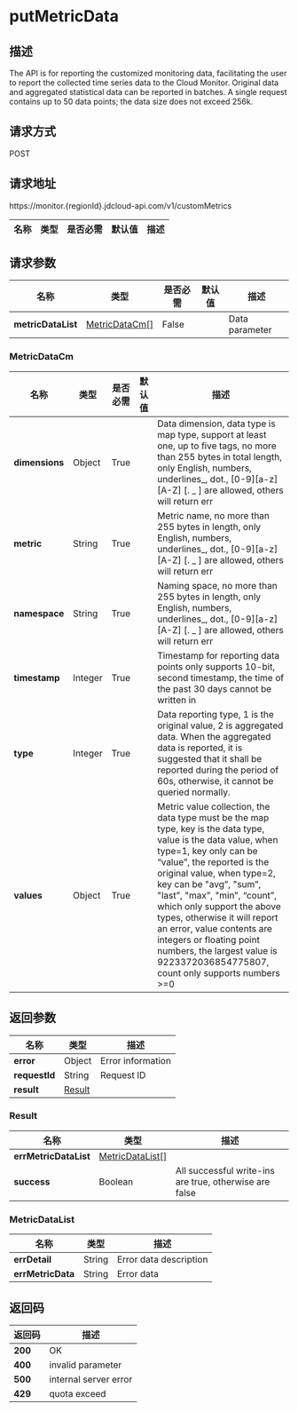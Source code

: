 # putMetricData


## 描述
The API is for reporting the customized monitoring data, facilitating the user to report the collected time series data to the Cloud Monitor. Original data and aggregated statistical data can be reported in batches. A single request contains up to 50 data points; the data size does not exceed 256k.

## 请求方式
POST

## 请求地址
https://monitor.{regionId}.jdcloud-api.com/v1/customMetrics

|名称|类型|是否必需|默认值|描述|
|---|---|---|---|---|

## 请求参数
|名称|类型|是否必需|默认值|描述|
|---|---|---|---|---|
|**metricDataList**|[MetricDataCm[]](##MetricDataCm)|False||Data parameter|

### <a name="MetricDataCm">MetricDataCm</a>
|名称|类型|是否必需|默认值|描述|
|---|---|---|---|---|
|**dimensions**|Object|True||Data dimension, data type is map type, support at least one, up to five tags, no more than 255 bytes in total length, only English, numbers, underlines_, dot., [0-9][a-z] [A-Z] [. _ ] are allowed, others will return err|
|**metric**|String|True||Metric name, no more than 255 bytes in length, only English, numbers, underlines_, dot., [0-9][a-z] [A-Z] [. _ ] are allowed, others will return err|
|**namespace**|String|True||Naming space, no more than 255 bytes in length, only English, numbers, underlines_, dot., [0-9][a-z] [A-Z] [. _ ] are allowed, others will return err|
|**timestamp**|Integer|True||Timestamp for reporting data points only supports 10-bit, second timestamp, the time of the past 30 days cannot be written in|
|**type**|Integer|True||Data reporting type, 1 is the original value, 2 is aggregated data. When the aggregated data is reported, it is suggested that it shall be reported during the period of 60s, otherwise, it cannot be queried normally.|
|**values**|Object|True||Metric value collection, the data type must be the map type, key is the data type, value is the data value, when type=1, key only can be “value”, the reported is the original value, when type=2, key can be "avg”, "sum”, "last”, "max”, "min”, “count”, which only support the above types, otherwise it will report an error, value contents are integers or floating point numbers, the largest value is 9223372036854775807, count only supports numbers >=0|

## 返回参数
|名称|类型|描述|
|---|---|---|
|**error**|Object|Error information|
|**requestId**|String|Request ID|
|**result**|[Result](##Result)||


### <a name="Result">Result</a>
|名称|类型|描述|
|---|---|---|
|**errMetricDataList**|[MetricDataList[]](##MetricDataList)||
|**success**|Boolean|All successful write-ins are true, otherwise are false|
### <a name="MetricDataList">MetricDataList</a>
|名称|类型|描述|
|---|---|---|
|**errDetail**|String|Error data description|
|**errMetricData**|String|Error data|

## 返回码
|返回码|描述|
|---|---|
|**200**|OK|
|**400**|invalid parameter|
|**500**|internal server error|
|**429**|quota exceed|
